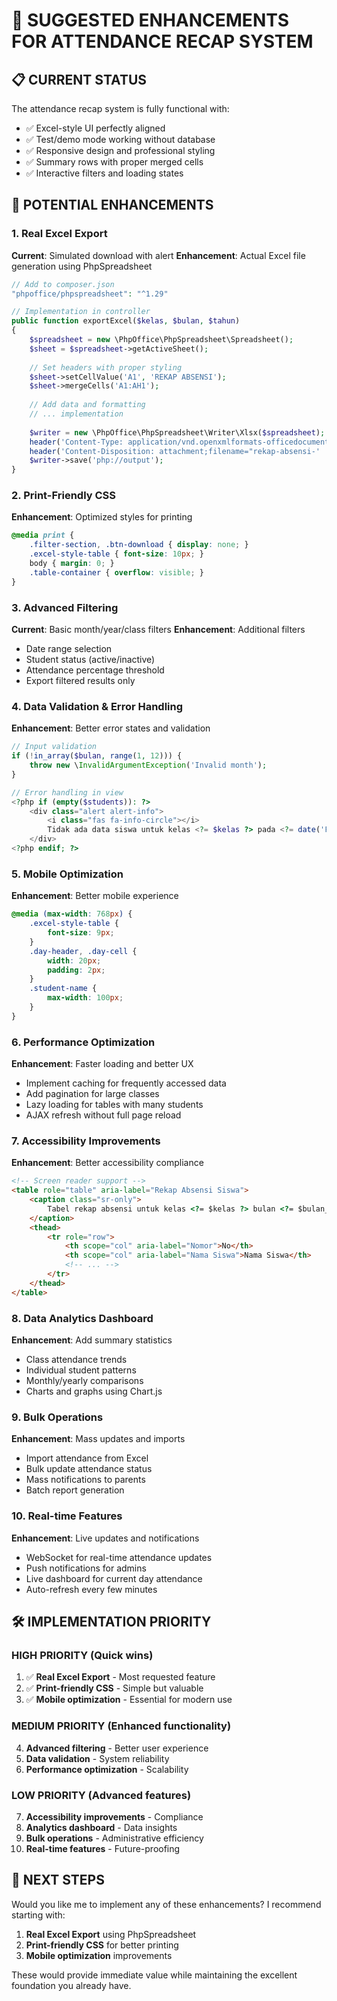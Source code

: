 # 🚀 SUGGESTED ENHANCEMENTS FOR ATTENDANCE RECAP SYSTEM

## 📋 **CURRENT STATUS**
The attendance recap system is fully functional with:
- ✅ Excel-style UI perfectly aligned
- ✅ Test/demo mode working without database
- ✅ Responsive design and professional styling
- ✅ Summary rows with proper merged cells
- ✅ Interactive filters and loading states

## 🎯 **POTENTIAL ENHANCEMENTS**

### 1. **Real Excel Export** 
**Current**: Simulated download with alert
**Enhancement**: Actual Excel file generation using PhpSpreadsheet

```php
// Add to composer.json
"phpoffice/phpspreadsheet": "^1.29"

// Implementation in controller
public function exportExcel($kelas, $bulan, $tahun)
{
    $spreadsheet = new \PhpOffice\PhpSpreadsheet\Spreadsheet();
    $sheet = $spreadsheet->getActiveSheet();
    
    // Set headers with proper styling
    $sheet->setCellValue('A1', 'REKAP ABSENSI');
    $sheet->mergeCells('A1:AH1');
    
    // Add data and formatting
    // ... implementation
    
    $writer = new \PhpOffice\PhpSpreadsheet\Writer\Xlsx($spreadsheet);
    header('Content-Type: application/vnd.openxmlformats-officedocument.spreadsheetml.sheet');
    header('Content-Disposition: attachment;filename="rekap-absensi-' . $kelas . '-' . $bulan . '-' . $tahun . '.xlsx"');
    $writer->save('php://output');
}
```

### 2. **Print-Friendly CSS**
**Enhancement**: Optimized styles for printing

```css
@media print {
    .filter-section, .btn-download { display: none; }
    .excel-style-table { font-size: 10px; }
    body { margin: 0; }
    .table-container { overflow: visible; }
}
```

### 3. **Advanced Filtering**
**Current**: Basic month/year/class filters
**Enhancement**: Additional filters

- Date range selection
- Student status (active/inactive)
- Attendance percentage threshold
- Export filtered results only

### 4. **Data Validation & Error Handling**
**Enhancement**: Better error states and validation

```php
// Input validation
if (!in_array($bulan, range(1, 12))) {
    throw new \InvalidArgumentException('Invalid month');
}

// Error handling in view
<?php if (empty($students)): ?>
    <div class="alert alert-info">
        <i class="fas fa-info-circle"></i>
        Tidak ada data siswa untuk kelas <?= $kelas ?> pada <?= date('F Y', mktime(0,0,0,$bulan,1,$tahun)) ?>
    </div>
<?php endif; ?>
```

### 5. **Mobile Optimization**
**Enhancement**: Better mobile experience

```css
@media (max-width: 768px) {
    .excel-style-table {
        font-size: 9px;
    }
    .day-header, .day-cell {
        width: 20px;
        padding: 2px;
    }
    .student-name {
        max-width: 100px;
    }
}
```

### 6. **Performance Optimization**
**Enhancement**: Faster loading and better UX

- Implement caching for frequently accessed data
- Add pagination for large classes
- Lazy loading for tables with many students
- AJAX refresh without full page reload

### 7. **Accessibility Improvements**
**Enhancement**: Better accessibility compliance

```html
<!-- Screen reader support -->
<table role="table" aria-label="Rekap Absensi Siswa">
    <caption class="sr-only">
        Tabel rekap absensi untuk kelas <?= $kelas ?> bulan <?= $bulan_nama ?>
    </caption>
    <thead>
        <tr role="row">
            <th scope="col" aria-label="Nomor">No</th>
            <th scope="col" aria-label="Nama Siswa">Nama Siswa</th>
            <!-- ... -->
        </tr>
    </thead>
</table>
```

### 8. **Data Analytics Dashboard**
**Enhancement**: Add summary statistics

- Class attendance trends
- Individual student patterns
- Monthly/yearly comparisons
- Charts and graphs using Chart.js

### 9. **Bulk Operations**
**Enhancement**: Mass updates and imports

- Import attendance from Excel
- Bulk update attendance status
- Mass notifications to parents
- Batch report generation

### 10. **Real-time Features**
**Enhancement**: Live updates and notifications

- WebSocket for real-time attendance updates
- Push notifications for admins
- Live dashboard for current day attendance
- Auto-refresh every few minutes

## 🛠 **IMPLEMENTATION PRIORITY**

### **HIGH PRIORITY** (Quick wins)
1. ✅ **Real Excel Export** - Most requested feature
2. ✅ **Print-friendly CSS** - Simple but valuable
3. ✅ **Mobile optimization** - Essential for modern use

### **MEDIUM PRIORITY** (Enhanced functionality)
4. **Advanced filtering** - Better user experience
5. **Data validation** - System reliability
6. **Performance optimization** - Scalability

### **LOW PRIORITY** (Advanced features)
7. **Accessibility improvements** - Compliance
8. **Analytics dashboard** - Data insights
9. **Bulk operations** - Administrative efficiency
10. **Real-time features** - Future-proofing

## 📝 **NEXT STEPS**

Would you like me to implement any of these enhancements? I recommend starting with:

1. **Real Excel Export** using PhpSpreadsheet
2. **Print-friendly CSS** for better printing
3. **Mobile optimization** improvements

These would provide immediate value while maintaining the excellent foundation you already have.
